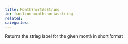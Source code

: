 ```yaml
---
title: MonthShortAsString
id: function-monthshortasstring
related:
categories:
---
```


Returns the string label for the given month in short format